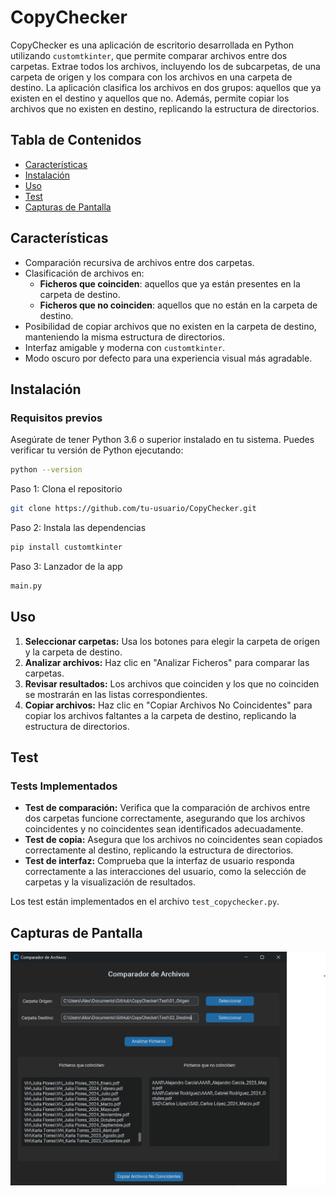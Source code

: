 # CopyChecker

CopyChecker es una aplicación de escritorio desarrollada en Python utilizando `customtkinter`, que permite comparar archivos entre dos carpetas. Extrae todos los archivos, incluyendo los de subcarpetas, de una carpeta de origen y los compara con los archivos en una carpeta de destino. La aplicación clasifica los archivos en dos grupos: aquellos que ya existen en el destino y aquellos que no. Además, permite copiar los archivos que no existen en destino, replicando la estructura de directorios.

## Tabla de Contenidos

- [Características](#características)
- [Instalación](#instalación)
- [Uso](#uso)
- [Test](#test)
- [Capturas de Pantalla](#capturas-de-pantalla)


## Características

- Comparación recursiva de archivos entre dos carpetas.
- Clasificación de archivos en:
  - **Ficheros que coinciden**: aquellos que ya están presentes en la carpeta de destino.
  - **Ficheros que no coinciden**: aquellos que no están en la carpeta de destino.
- Posibilidad de copiar archivos que no existen en la carpeta de destino, manteniendo la misma estructura de directorios.
- Interfaz amigable y moderna con `customtkinter`.
- Modo oscuro por defecto para una experiencia visual más agradable.

## Instalación

### Requisitos previos

Asegúrate de tener Python 3.6 o superior instalado en tu sistema. Puedes verificar tu versión de Python ejecutando:

```bash
python --version
```

Paso 1: Clona el repositorio
```bash
git clone https://github.com/tu-usuario/CopyChecker.git
```
Paso 2: Instala las dependencias
```bash
pip install customtkinter
```
Paso 3: Lanzador de la app 
```bash
main.py
```
## Uso

1. **Seleccionar carpetas:** Usa los botones para elegir la carpeta de origen y la carpeta de destino.
2. **Analizar archivos:** Haz clic en "Analizar Ficheros" para comparar las carpetas.
3. **Revisar resultados:** Los archivos que coinciden y los que no coinciden se mostrarán en las listas correspondientes.
4. **Copiar archivos:** Haz clic en "Copiar Archivos No Coincidentes" para copiar los archivos faltantes a la carpeta de destino, replicando la estructura de directorios.

## Test

### Tests Implementados

- **Test de comparación:** Verifica que la comparación de archivos entre dos carpetas funcione correctamente, asegurando que los archivos coincidentes y no coincidentes sean identificados adecuadamente.
- **Test de copia:** Asegura que los archivos no coincidentes sean copiados correctamente al destino, replicando la estructura de directorios.
- **Test de interfaz:** Comprueba que la interfaz de usuario responda correctamente a las interacciones del usuario, como la selección de carpetas y la visualización de resultados.

Los test están implementados en el archivo `test_copychecker.py`.

## Capturas de Pantalla

![Captura de pantalla de la interfaz](appFront.png)
